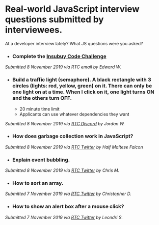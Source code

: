 # Real-world JavaScript interview questions submitted by interviewees.

At a developer interview lately? What JS questions were you asked? 

- ### Complete the [Insubuy Code Challenge](https://github.com/IB-IT/Insubuy-Code-Challenge)

_Submitted 8 November 2019 via RTC email by Edward W._
 
- ### Build a traffic light (semaphore). A black rectangle with 3 circles (lights: red, yellow, green) on it. There can only be one light on at a time. When I click on it, one light turns ON and the others turn OFF.
  * 20 minute time limit
  * Applicants can use whatever dependencies they want

_Submitted 8 November 2019 via [RTC Discord](https://discord.gg/68yMWzV) by Jordan W._

- ### How does garbage collection work in JavaScript?

_Submitted 8 November 2019 via [RTC Twitter](https://twitter.com/realtoughcandy/status/1192558596858490889) by Half Maltese Falcon_

- ### Explain event bubbling.

_Submitted 8 November 2019 via [RTC Twitter](https://twitter.com/realtoughcandy/status/1192558596858490889) by Chris M._


- ### How to sort an array.

_Submitted 7 November 2019 via [RTC Twitter](https://twitter.com/realtoughcandy/status/1192558596858490889) by Christopher D._

- ### How to show an alert box after a mouse click?

_Submitted 7 November 2019 via [RTC Twitter](https://twitter.com/realtoughcandy/status/1192558596858490889) by Leondri S._


